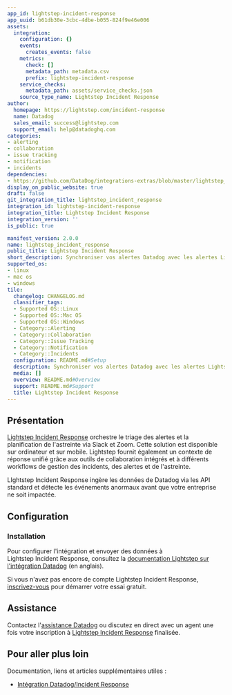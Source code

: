 ```yaml
---
app_id: lightstep-incident-response
app_uuid: b61db30e-3cbc-4dbe-b055-824f9e46e006
assets:
  integration:
    configuration: {}
    events:
      creates_events: false
    metrics:
      check: []
      metadata_path: metadata.csv
      prefix: lightstep-incident-response
    service_checks:
      metadata_path: assets/service_checks.json
    source_type_name: Lightstep Incident Response
author:
  homepage: https://lightstep.com/incident-response
  name: Datadog
  sales_email: success@lightstep.com
  support_email: help@datadoghq.com
categories:
- alerting
- collaboration
- issue tracking
- notification
- incidents
dependencies:
- https://github.com/DataDog/integrations-extras/blob/master/lightstep_incident_response/README.md
display_on_public_website: true
draft: false
git_integration_title: lightstep_incident_response
integration_id: lightstep-incident-response
integration_title: Lightstep Incident Response
integration_version: ''
is_public: true

manifest_version: 2.0.0
name: lightstep_incident_response
public_title: Lightstep Incident Response
short_description: Synchroniser vos alertes Datadog avec les alertes Lightstep Incident Response
supported_os:
- linux
- mac os
- windows
tile:
  changelog: CHANGELOG.md
  classifier_tags:
  - Supported OS::Linux
  - Supported OS::Mac OS
  - Supported OS::Windows
  - Category::Alerting
  - Category::Collaboration
  - Category::Issue Tracking
  - Category::Notification
  - Category::Incidents
  configuration: README.md#Setup
  description: Synchroniser vos alertes Datadog avec les alertes Lightstep Incident Response
  media: []
  overview: README.md#Overview
  support: README.md#Support
  title: Lightstep Incident Response
---
```




## Présentation

[Lightstep Incident Response][1] orchestre le triage des alertes et la planification de l'astreinte via Slack et Zoom. Cette solution est disponible sur ordinateur et sur mobile. Lightstep fournit également un contexte de réponse unifié grâce aux outils de collaboration intégrés et à différents workflows de gestion des incidents, des alertes et de l'astreinte.

LIghtstep Incident Response ingère les données de Datadog via les API standard et détecte les événements anormaux avant que votre entreprise ne soit impactée.

## Configuration

### Installation

Pour configurer l'intégration et envoyer des données à Lightstep Incident Response, consultez la [documentation Lightstep sur l'intégration Datadog][2] (en anglais).

Si vous n'avez pas encore de compte Lightstep Incident Response, [inscrivez-vous][3] pour démarrer votre essai gratuit.

## Assistance

Contactez l'[assistance Datadog][4] ou discutez en direct avec un agent une fois votre inscription à [Lightstep Incident Response][1] finalisée.

## Pour aller plus loin

Documentation, liens et articles supplémentaires utiles :

- [Intégration Datadog/Incident Response][2]

[1]: https://lightstep.com/incident-response
[2]: https://lightstep.com/incident-response/docs/integrations-datadog
[3]: https://lightstep.com/incident-response/signup
[4]: https://docs.datadoghq.com/fr/help/
